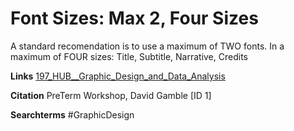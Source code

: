 # Font Sizes: Max 2, Four Sizes

A standard recomendation is to use a maximum of TWO fonts. In a maximum of FOUR sizes: Title, Subtitle, Narrative, Credits

**Links**
[197_HUB__Graphic_Design_and_Data_Analysis](197_HUB__Graphic_Design_and_Data_Analysis.md)

**Citation**
PreTerm Workshop, David Gamble [ID 1]

**Searchterms**
#GraphicDesign 
